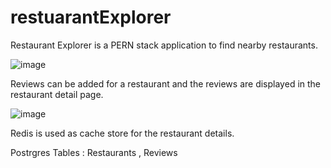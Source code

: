 # restuarantExplorer

Restaurant Explorer is a PERN stack application to find nearby restaurants. 

![image](https://user-images.githubusercontent.com/47826916/128601467-0f186e33-1cc9-4a2f-a902-e92c9fb81910.png)

Reviews can be added for a restaurant and the reviews are displayed in the restaurant detail page.

![image](https://user-images.githubusercontent.com/47826916/128601486-c02ee1b0-d60b-4415-bc0f-97ff4feca555.png)

Redis is used as cache store for the restaurant details. 

Postrgres Tables : Restaurants , Reviews

